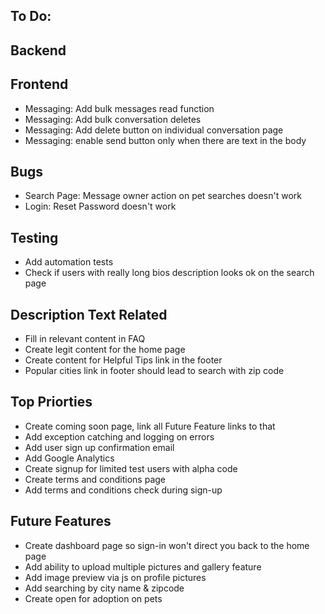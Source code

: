 ## To Do:

## Backend

## Frontend
- Messaging: Add bulk messages read function
- Messaging: Add bulk conversation deletes
- Messaging: Add delete button on individual conversation page
- Messaging: enable send button only when there are text in the body

## Bugs
- Search Page: Message owner action on pet searches doesn't work
- Login: Reset Password doesn't work

## Testing
- Add automation tests
- Check if users with really long bios description looks ok on the search page

## Description Text Related
- Fill in relevant content in FAQ
- Create legit content for the home page
- Create content for Helpful Tips link in the footer
- Popular cities link in footer should lead to search with zip code

## Top Priorties
- Create coming soon page, link all Future Feature links to that
- Add exception catching and logging on errors
- Add user sign up confirmation email
- Add Google Analytics
- Create signup for limited test users with alpha code
- Create terms and conditions page
- Add terms and conditions check during sign-up


## Future Features
- Create dashboard page so sign-in won't direct you back to the home page
- Add ability to upload multiple pictures and gallery feature
- Add image preview via js on profile pictures
- Add searching by city name & zipcode
- Create open for adoption on pets